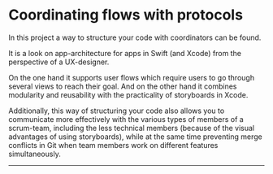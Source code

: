 
# Coordinating flows with protocols

In this project a way to structure your code with coordinators can be found. 

It is a look on app-architecture for apps in Swift (and Xcode) from the perspective of a UX-designer.

On the one hand it supports user flows which require users to go through several views to reach their goal. And on the other hand it combines modularity and reusability with the practicality of storyboards in Xcode. 

Additionally, this way of structuring your code also allows you to communicate more effectively with the various types of members of a scrum-team, including the less technical members (because of the visual advantages of using storyboards), while at the same time preventing merge conflicts in Git when team members work on different features simultaneously.

---